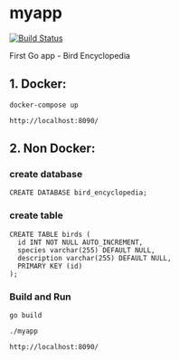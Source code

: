 # myapp

[![Build Status](https://travis-ci.com/siddharth1001/myapp.svg?branch=master)](https://travis-ci.com/siddharth1001/myapp)

First Go app - Bird Encyclopedia

## 1. Docker:
```
docker-compose up

http://localhost:8090/
```

## 2. Non Docker:

### create database
```
CREATE DATABASE bird_encyclopedia;
```
### create table
```
CREATE TABLE birds (
  id INT NOT NULL AUTO_INCREMENT,
  species varchar(255) DEFAULT NULL,
  description varchar(255) DEFAULT NULL,
  PRIMARY KEY (id)
);
```
### Build and Run
```
go build

./myapp

http://localhost:8090/
```

